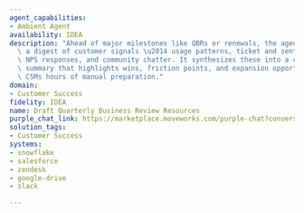```yaml
---
agent_capabilities:
- Ambient Agent
availability: IDEA
description: "Ahead of major milestones like QBRs or renewals, the agent compiles\
  \ a digest of customer signals \u2014 usage patterns, ticket and sentiment trends,\
  \ NPS responses, and community chatter. It synthesizes these into a concise, ready-to-share\
  \ summary that highlights wins, friction points, and expansion opportunities, saving\
  \ CSMs hours of manual preparation."
domain:
- Customer Success
fidelity: IDEA
name: Draft Quarterly Business Review Resources
purple_chat_link: https://marketplace.moveworks.com/purple-chat?conversation=%7B%22messages%22%3A%5B%7B%22role%22%3A%22user%22%2C%22parts%22%3A%5B%7B%22richText%22%3A%22%3Cp%3E2+weeks+before+QBR%3C%2Fp%3E%22%7D%2C%7B%22reasoningSteps%22%3A%5B%7B%22richText%22%3A%22Compiling+a+digest+of+customer+signals%22%2C%22status%22%3A%22success%22%2C%22content%22%3A%5B%7B%22apiBlock%22%3A%7B%22title%22%3A%22Fetch+usage+patterns%22%2C%22connectorName%22%3A%22snowflake%22%2C%22code%22%3A%22%2F%2F+API+call+code%22%2C%22language%22%3A%22javascript%22%2C%22caption%22%3A%22%22%2C%22overrideImageUrl%22%3A%22%22%7D%7D%2C%7B%22apiBlock%22%3A%7B%22title%22%3A%22Fetch+recent+support+tickets%22%2C%22connectorName%22%3A%22salesforce%22%2C%22code%22%3A%22%2F%2F+API+call+code%22%2C%22language%22%3A%22javascript%22%2C%22caption%22%3A%22%22%2C%22overrideImageUrl%22%3A%22%22%7D%7D%2C%7B%22apiBlock%22%3A%7B%22title%22%3A%22Fetch+recent+conversations+and+sentiment+on+customer+channels%22%2C%22connectorName%22%3A%22slack%22%2C%22code%22%3A%22%2F%2F+API+call+code%22%2C%22language%22%3A%22javascript%22%2C%22caption%22%3A%22%22%2C%22overrideImageUrl%22%3A%22%22%7D%7D%5D%7D%5D%7D%2C%7B%22reasoningSteps%22%3A%5B%7B%22richText%22%3A%22Synthesizing+wins%2C+friction+points%2C+and+expansion+opportunities.%22%2C%22status%22%3A%22success%22%7D%5D%7D%5D%7D%2C%7B%22role%22%3A%22assistant%22%2C%22parts%22%3A%5B%7B%22richText%22%3A%22%3Cp+xmlns%3D%5C%22http%3A%2F%2Fwww.w3.org%2F1999%2Fxhtml%5C%22%3EHere%27s+a+summary+of+the+digest+for+%3Cb%3EAcme+Corp+%28ID%3A+12345%29%3C%2Fb%3E+for+their+QBR%3A%3C%2Fp%3E%3Cul+xmlns%3D%5C%22http%3A%2F%2Fwww.w3.org%2F1999%2Fxhtml%5C%22%3E%3Cli%3E%3Cb%3EWins%3A%3C%2Fb%3E+Achieved+95%25+feature+adoption+for+%27Product+X%27%2C+15%25+increase+in+weekly+active+users%2C+positive+NPS+trend.%3C%2Fli%3E%3Cli%3E%3Cb%3EFriction+Points%3A%3C%2Fb%3E+3+open+high-priority+support+tickets+in+Zendesk+related+to+%27Feature+Y%27+stability.+Decreased+engagement+in+community+forums.%3C%2Fli%3E%3Cli%3E%3Cb%3EExpansion+Opportunities%3A%3C%2Fb%3E+Strong+usage+of+%27Product+X%27+suggests+potential+for+upsell+to+%27Product+Z%27+which+complements+it.+Identified+2+key+stakeholders+in+Slack+expressing+interest+in+new+features+and+services.%3C%2Fli%3E%3C%2Ful%3E%22%7D%2C%7B%22citations%22%3A%5B%7B%22connectorName%22%3A%22google-docs%22%2C%22citationTitle%22%3A%22Acme+Corp+QBR+Digest+-+Q2+2024+%28Full+Report%29%22%7D%5D%7D%5D%7D%5D%2C%22userConfig%22%3A%7B%22userName%22%3A%22Scheduled+Job%22%2C%22initials%22%3A%22U%22%2C%22providedIcon%22%3A%22silhoutte%22%2C%22imageUrl%22%3A%22https%3A%2F%2Fcdn-icons-png.flaticon.com%2F512%2F3652%2F3652191.png%22%7D%7D
solution_tags:
- Customer Success
systems:
- snowflake
- salesforce
- zendesk
- google-drive
- slack

---
```

